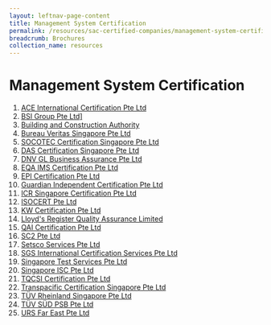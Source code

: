 ```yaml
---
layout: leftnav-page-content
title: Management System Certification
permalink: /resources/sac-certified-companies/management-system-certification
breadcrumb: Brochures
collection_name: resources
---
```


# Management System Certification

1. <a target="_blank" href="http://www.aceintlcert.com/">ACE International Certification Pte Ltd</a>
2. <a target="_blank" href="https://www.bsigroup.com/en-SG/Our-services/Certification/Certificate-and-Client-Directory-search/">BSI Group Pte Ltd]</a>
3. <a target="_blank" href="https://www.bca.gov.sg/Professionals/IQUAS/IQUAS/StaticPages/iso_company.aspx?menuID=7">Building and Construction Authority</a>
4. <a target="_blank" href="http://www.bureauveritas.com/home/contact">Bureau Veritas Singapore Pte Ltd</a>
5. <a target="_blank" href="http://www.socotec-certification-international.sg/certification/certified-companies">SOCOTEC Certification Singapore Pte Ltd</a>
6. <a target="_blank" href="http://dascert.com.sg/client-zone?field_certification_number_value=&field_standard_value=All">DAS Certification Singapore Pte Ltd</a>
7. <a target="_blank" href="https://certificatechecker.dnvgl.com/">DNV GL Business Assurance Pte Ltd</a>
8. <a target="_blank" href="http://eqaims.com/client-directory/">EQA IMS Certification Pte Ltd</a>
9. <a target="_blank" href="https://www.epi-certification.com/">EPI Certification Pte Ltd</a>
10. <a target="_blank" href="http://gicg.com.sg/information/client-directory/">Guardian Independent Certification Pte Ltd</a>
11. <a target="_blank" href="http://www.icrsgcert.com/">ICR Singapore Certification Pte Ltd</a>
12. <a target="_blank" href="https://www.isocert.sg/latest-news">ISOCERT Pte Ltd</a>
13. <a target="_blank" href="http://www.kwcert.com/contact-us/">KW Certification Pte Ltd</a>
14. <a target="_blank" href="http://www.lrqa.com.sg/">Lloyd's Register Quality Assurance Limited</a>
15. <a target="_blank" href="http://www.qaic-singapore.com/?page_id=35">QAI Certification Pte Ltd</a>
16. <a target="_blank" href="http://www.sc2.com.sg/services.php?s=3&pg=7&spg=9&sspg=">SC2 Pte Ltd</a>
17. <a target="_blank" href="http://www.setsco.com/setsco/Info/html/service-enquiry.html">Setsco Services Pte Ltd</a>
18. <a target="_blank" href="http://www.sgs.sg/en/Our-Company/Certified-Clients-and-Products/Certified-Client-Directory.aspx">SGS International Certification Services Pte Ltd</a>
19. <a target="_blank" href="https://www.isc-global.net/our-clients/">Singapore Test Services Pte Ltd</a>
20. <a target="_blank" href="http://www.test.com.sg/services_certification.aspx?st=Management%20Systems&sid=9#">Singapore ISC Pte Ltd</a>
21. <a target="_blank" href="http://www.tqcsi.com/v2.0/cert_org_search.asp">TQCSI Certification Pte Ltd</a>
22. <a target="_blank" href="http://tcspl.com.sg/?page_id=471">Transpacific Certification Singapore Pte Ltd</a>
23. <a target="_blank" href="https://www.certipedia.com/?locale=en#system-search">TÜV Rheinland Singapore Pte Ltd</a>
24. <a target="_blank" href="http://www.tuv-sud-psb.sg/sg-en/resource-centre/certificate-finder/directory-of-management-system-certified-companies">TÜV SÜD PSB Pte Ltd</a>
25. <a target="_blank" href="http://www.acbworld.org/index.nsf/xpClientSearch.xsp">URS Far East Pte Ltd</a>
